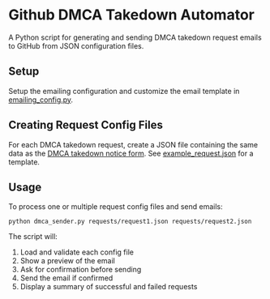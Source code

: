 # Github DMCA Takedown Automator

A Python script for generating and sending DMCA takedown request emails to GitHub from JSON configuration files.

## Setup

Setup the emailing configuration and customize the email template in [emailing_config.py](./emailing_config.py).

## Creating Request Config Files

For each DMCA takedown request, create a JSON file containing the same data as the [DMCA takedown notice form](https://support.github.com/contact/dmca-takedown). See [example_request.json](./requests/example_request.json) for a template.

## Usage

To process one or multiple request config files and send emails:

```
python dmca_sender.py requests/request1.json requests/request2.json
```

The script will:
1. Load and validate each config file
2. Show a preview of the email
3. Ask for confirmation before sending
4. Send the email if confirmed
5. Display a summary of successful and failed requests
